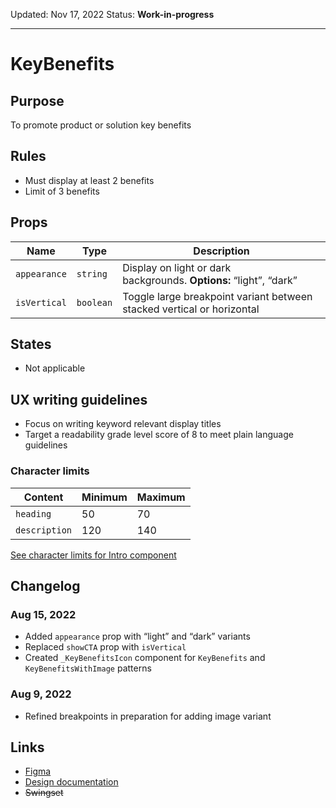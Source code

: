 Updated: Nov 17, 2022
Status: **Work-in-progress**

---

# KeyBenefits

## Purpose

To promote product or solution key benefits

## Rules

- Must display at least 2 benefits
- Limit of 3 benefits

## Props

| Name         | Type      | Description                                                            |
| ------------ | --------- | ---------------------------------------------------------------------- |
| `appearance` | `string`  | Display on light or dark backgrounds. **Options:** “light”, “dark”     |
| `isVertical` | `boolean` | Toggle large breakpoint variant between stacked vertical or horizontal |

## States

- Not applicable

## UX writing guidelines

- Focus on writing keyword relevant display titles
- Target a readability grade level score of 8 to meet plain language guidelines

### Character limits

| Content       | Minimum | Maximum |
| ------------- | ------- | ------- |
| `heading`     | 50      | 70      |
| `description` | 120     | 140     |

[See character limits for Intro component](https://hashicorp-wpl-documentation.vercel.app/components/intro#ux-writing-guidelines)

## Changelog

### Aug 15, 2022

- Added `appearance` prop with “light” and “dark” variants
- Replaced `showCTA` prop with `isVertical`
- Created `_KeyBenefitsIcon` component for `KeyBenefits` and `KeyBenefitsWithImage` patterns

### Aug 9, 2022

- Refined breakpoints in preparation for adding image variant

## Links

- [Figma](https://www.figma.com/file/VvpEQaWhKQExx9QTWRyayd/branch/gLfWIxUdC56xS1M8z70kbE/Patterns?node-id=217%3A479)
- [Design documentation](https://hashicorp-wpl-documentation.vercel.app/patterns/key-benefits)
- ~~Swingset~~

